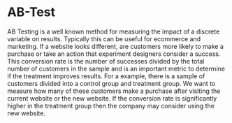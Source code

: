 # AB-Test
AB Testing is a well known method for measuring the impact of a discrete variable on results. Typically this can be useful for ecommerce and marketing.
If a website looks different, are customers more likely to make a purchase or take an action that experiment designers consider a success. 
This conversion rate is the number of successes divided by the total number of customers in the sample and is an important metric to determine 
if the treatment improves results. For a example, there is a sample of customers divided into a control group and treatment group. We want to measure 
how many of these customers make a purchase after visiting the current website or the new website. If the conversion rate is significantly higher in the 
treatment group then the company may consider using the new website.
